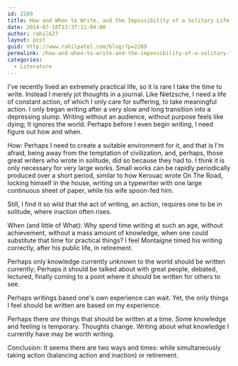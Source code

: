 ```yaml
---
id: 2269
title: How and When to Write, and the Impossibility of a Solitary Life
date: 2014-07-18T13:37:11-04:00
author: rahil627
layout: post
guid: http://www.rahilpatel.com/blog/?p=2269
permalink: /how-and-when-to-write-and-the-impossibility-of-a-solitary-life/
categories:
  - Literature
---
```

I've recently lived an extremely practical life, so it is rare I take the time to write. Instead I merely jot thoughts in a journal. Like Nietzsche, I need a life of constant action, of which I only care for suffering, to take meaningful action. I only began writing after a very slow and long transition into a depressing slump. Writing without an audience, without purpose feels like dying; It ignores the world. Perhaps before I even begin writing, I need figure out how and when. 

How:
Perhaps I need to create a suitable environment for it, and that is I'm afraid, being away from the temptation of civilization, and, perhaps, those great writers who wrote in solitude, did so because they had to. I think it is only necessary for very large works. Small works can be rapidly periodically produced over a short period, similar to how Kerouac wrote On The Road, locking himself in the house, writing on a typewriter with one large continuous sheet of paper, while his wife spoon-fed him.

Still, I find it so wild that the act of writing, an action, requires one to be in solitude, where inaction often rises.

When (and little of What):
Why spend time writing at such an age, without achievement, without a mass amount of knowledge, when one could substitute that time for practical things? I feel Montaigne timed his writing correctly, after his public life, in retirement.

Perhaps only knowledge currently unknown to the world should be written currently; Perhaps it should be talked about with great people, debated, lectured, finally coming to a point where it should be written for others to see.

Perhaps writings based one's own experience can wait. Yet, the only things I feel should be written are based on my experience.

Perhaps there <em>are</em> things that should be written at a time. Some knowledge and feeling is temporary. Thoughts change. Writing about what knowledge I currently have may be worth writing.

Conclusion:
It seems there are two ways and times: while simultaneously taking action (balancing action and inaction) or retirement.
